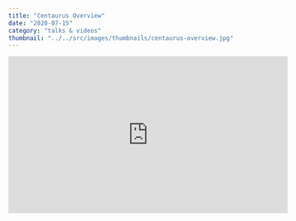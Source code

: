 ```yaml
---
title: "Centaurus Overview"
date: "2020-07-15"
category: "talks & videos"
thumbnail: "../../src/images/thumbnails/centaurus-overview.jpg"
---
```


<iframe  width="560" height="315" src="https://www.youtube.com/embed/3sX_ZCadIas" frameborder="0"></iframe>

